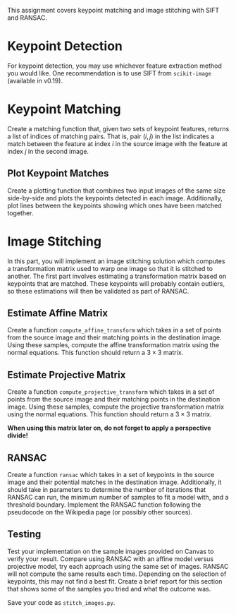 This assignment covers keypoint matching and image stitching with SIFT and RANSAC.

# Keypoint Detection

For keypoint detection, you may use whichever feature extraction method you would like. One recommendation is to use SIFT from `scikit-image` (available in v0.19).

# Keypoint Matching

Create a matching function that, given two sets of keypoint features, returns a list of indices of matching pairs. That is, pair $(i, j)$ in the list indicates a match between the feature at index $i$ in the source image with the feature at index $j$ in the second image.

## Plot Keypoint Matches

Create a plotting function that combines two input images of the same size side-by-side and plots the keypoints detected in each image. Additionally, plot lines between the keypoints showing which ones have been matched together.


# Image Stitching

In this part, you will implement an image stitching solution which computes a transformation matrix used to warp one image so that it is stitched to another. The first part involves estimating a transformation matrix based on keypoints that are matched. These keypoints will probably contain outliers, so these estimations will then be validated as
part of RANSAC.

## Estimate Affine Matrix

Create a function `compute_affine_transform` which takes in a set of points from the source image and their matching points in the destination image. Using these samples, compute the affine transformation matrix using the normal equations. This function should return a $3 × 3$ matrix.

## Estimate Projective Matrix

Create a function `compute_projective_transform` which takes in a set of points from the source image and their matching points in the destination image. Using these samples, compute the projective transformation matrix using the normal equations. This function should return a $3 × 3$ matrix.

**When using this matrix later on, do not forget to apply a perspective divide!**

## RANSAC

Create a function `ransac` which takes in a set of keypoints in the source image and their potential matches in the destination image. Additionally, it should take in parameters to determine the number of iterations that RANSAC can run, the minimum number of samples to fit a model with, and a threshold boundary. Implement the RANSAC function following the pseudocode on the Wikipedia page (or possibly other sources).

## Testing

Test your implementation on the sample images provided on Canvas to verify your result. Compare using RANSAC with an affine model versus projective model, try each approach using the same set of images. RANSAC will not compute the same results each time. Depending on the selection of keypoints, this may not find a best fit. Create a brief report for this section that shows some of the samples you tried and what the outcome was.

Save your code as `stitch_images.py`.
